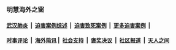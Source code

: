 
### 明慧海外之窗

####  [武汉肺炎](indexes/365.md?t=03280000) &nbsp;|&nbsp;  [迫害案例综述](indexes/328.md?t=03280000) &nbsp;|&nbsp; [迫害致死案例](indexes/277.md?t=03280000)  &nbsp;|&nbsp; [更多迫害案例](indexes/81.md?t=03280000)  &nbsp;|&nbsp; 
####  [时事评论](indexes/19.md?t=03280000) &nbsp;|&nbsp; [海外简讯](indexes/245.md?t=03280000)&nbsp;|&nbsp;  [社会支持](indexes/140.md?t=03280000) &nbsp;|&nbsp; [褒奖决议](indexes/282.md?t=03280000) &nbsp;|&nbsp; [社区报道](indexes/91.md?t=03280000)  &nbsp;|&nbsp; [天人之间](indexes/78.md?t=03280000) 

